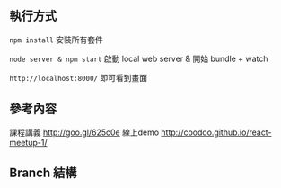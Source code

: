 

## 執行方式

`npm install` 安裝所有套件

`node server & npm start` 啟動 local web server & 開始 bundle + watch

`http://localhost:8000/` 即可看到畫面

## 參考內容

課程講義 http://goo.gl/625c0e
線上demo http://coodoo.github.io/react-meetup-1/

## Branch 結構


